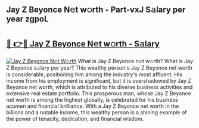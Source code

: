 ## Jay Z Beyonce N𝚎t w𝚘rth - Part-vxJ S𝚊lary per year zgpoL

# <h2><a href="http://gc1cwaf.nevu.top/?p=Jay+Z+Beyonce">🔗 👉🔴 Jay Z Beyonce N𝚎t w𝚘rth - S𝚊lary</a></h2>

[![Jay Z Beyonce N𝚎t W𝚘rth](https://i.imgur.com/Oavwk0R.jpeg)](http://gc1cwaf.nevu.top/?p=Jay+Z+Beyonce)
What is Jay Z Beyonce n𝚎t w𝚘rth? What is Jay Z Beyonce s𝚊lary per year?
This wealthy person's Jay Z Beyonce net worth is considerable, positioning him among the industry's most affluent. His income from his employment is significant, but it is overshadowed by Jay Z Beyonce net worth, which is attributed to his diverse business activities and extensive real estate portfolio. This prosperous man, whose Jay Z Beyonce net worth is among the highest globally, is celebrated for his business acumen and financial brilliance. With a Jay Z Beyonce net worth in the billions and a notable income, this wealthy person is a shining example of the power of tenacity, dedication, and financial wisdom.
